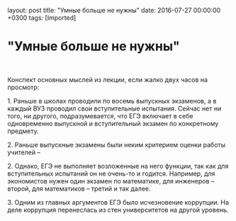 layout: post
title: &quot;Умные больше не нужны&quot;
date: 2016-07-27 00:00:00 +0300
tags: [Imported]
# "Умные больше не нужны"

 

Конспект основных мыслей из лекции, если жалко двух часов на просмотр:

1\. Раньше в школах проводили по восемь выпускных экзаменов, а в каждый ВУЗ проводил свои вступительные испытания. Сейчас нет ни того, ни другого, подразумевается, что ЕГЭ включает в себе одновременно выпускной и вступительный экзамен по конкретному предмету.

2\. Раньше выпускные экзамены были неким критерием оценки работы учителей –

2\. Однако, ЕГЭ не выполняет возложенные на него функции, так как для вступительных испытаний он не очень-то и годится. Например, для экономистов нужен один экзамен по математике, для инженеров – второй, для математиков – третий и так далее.

3\. Одним из главных аргументов ЕГЭ было исчезновение коррупции. На деле коррупция перенеслась из стен университетов на другой уровень.
